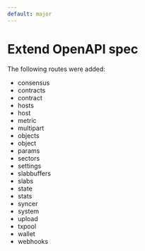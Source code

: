 ```yaml
---
default: major
---
```


# Extend OpenAPI spec

The following routes were added:
- consensus
- contracts
- contract
- hosts
- host
- metric
- multipart
- objects
- object
- params
- sectors
- settings
- slabbuffers
- slabs
- state
- stats
- syncer
- system
- upload
- txpool
- wallet
- webhooks